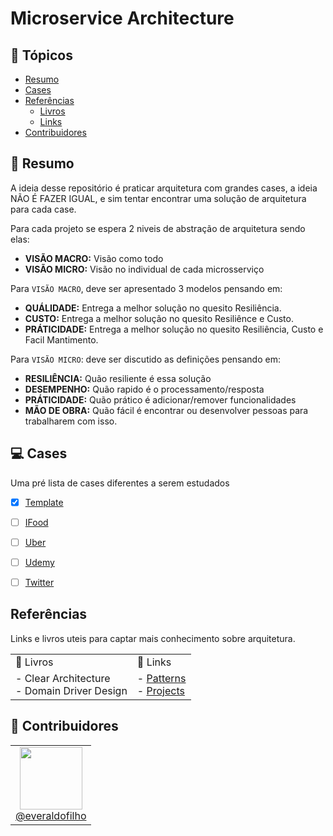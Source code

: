 # Microservice Architecture


## 🏁 Tópicos

* [Resumo](#resumo)
* [Cases](#Cases)
* [Referências](#Referências)
    * [Livros](#Livros)
    * [Links](#Links)
* [Contribuidores](#contribuidores)

## 📑 Resumo

A ideia desse repositório é praticar arquitetura com grandes cases, a ideia NÃO É FAZER IGUAL, e sim tentar encontrar uma solução de arquitetura para cada case.

Para cada projeto se espera 2 niveis de abstração de arquitetura sendo elas:

- **VISÃO MACRO:** Visão como todo
- **VISÃO MICRO:** Visão no individual de cada microsserviço

Para `VISÃO MACRO`, deve ser apresentado 3 modelos pensando em:

- **QUÁLIDADE:** Entrega a melhor solução no quesito Resiliência.
- **CUSTO:** Entrega a melhor solução no quesito Resiliênce e Custo.
- **PRÁTICIDADE:** Entrega a melhor solução no quesito Resiliência, Custo e Facil Mantimento.

Para `VISÃO MICRO`: deve ser discutido as definições pensando em:

- **RESILIÊNCIA:** Quão resiliente é essa solução
- **DESEMPENHO:** Quão rapido é o processamento/resposta
- **PRÁTICIDADE:** Quão prático é adicionar/remover funcionalidades
- **MÃO DE OBRA:** Quão fácil é encontrar ou desenvolver pessoas para trabalharem com isso.


## 💻 Cases

Uma pré lista de cases diferentes a serem estudados

- [x] [Template](./projects/template)
- [ ] [IFood](./projects/template)
- [ ] [Uber](./projects/template)
- [ ] [Udemy](./projects/template)
- [ ] [Twitter](./projects/template)


##  Referências

Links e livros uteis para captar mais conhecimento sobre arquitetura.

<table>
    <tr>
        <td>📖 Livros </td>
        <td>🔗 Links </td>
    </tr>
    <tr>
        <td>
            - Clear Architecture <br>
            - Domain Driver Design <br>
        </td>
        <td>
            - <a href="./patterns">Patterns</a> <br>
            - <a href="./projects">Projects</a>
        </td>
    </tr>
</table>


## 👷 Contribuidores

<table borde=0>
    <tr>
        <td style="text-align: center">
            <a href="https://github.com/everaldofilho" target="blank">
                <img src="https://avatars.githubusercontent.com/u/30817430?v=4" width=100px><br>
                @everaldofilho
            </a>
        </td>
    </tr>
</table>